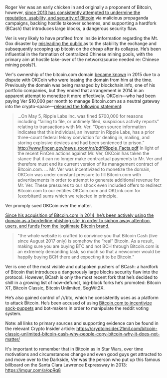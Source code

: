 <!-- TITLE: Roger Ver -->
<!-- SUBTITLE: ~~Bitcoin Jesus~~ ~~Bitcoin Judas~~ Megatron-->

Roger Ver was an early chicken in and originally a proponent of Bitcoin, however, <a href="https://cryptoinsider.21mil.com/bitcoin-classic-unlimited-bitcoin-cash-why-people-copy-bitcoin-why-it-does-not-matter/">since 2013 has consistently attempted to undermine the reputation, usability, and security of Bitcoin</a> via malicious propaganda campaigns, backing hostile takeover schemes, and supporting a hardfork (BCash) that introduces   large blocks, a dangerous security flaw. 

Ver is very likely to have profited from inside information regarding the Mt. Gox disaster by <a href="https://youtu.be/UP1YsMlrfF0/">misleading the public </a> as to the stability the exchange and subsequently scooping up bitcoin on the cheap after its collapse. He’s been influential in the formation of centralized Chinese mining pools, with the primary aim at hostile take-over of the network(source needed re: Chinese mining pools?). 

Ver's ownership of the bitcoin.com domain <a href="https://bravenewcoin.com/news/roger-ver-revealed-as-bitcoin-com-owner-in-bitter-dispute-with-okcoin/">became known</a> in 2015 due to a dispute with OKCoin who were leasing the domain from him at the time. Previously the domain was being managed by blockchain.info, one of his portfolio companies, but they ended that arrangement in 2014 in an apparent attempt to monetize it more effectively. OKCoin—who had been paying Ver $10,000 per month to manage Bitcoin.com as a neutral gateway into the crypto-space—<a href="http://blog.okcoin.com/post/119618822939/okcoin-no-longer-managing-bitcoincom-due-to">released the following statement</a>:

> …On May 5, Ripple Labs Inc. was fined $700,000 for reasons including “failing to file, or untimely filed, suspicious activity reports” relating to transactions with Mr. Ver. “Open source information indicates that this individual, an investor in Ripple Labs, has a prior three-count federal felony conviction for dealing in, mailing, and storing explosive devices and had been sentenced to prison.”
>     http://www.fincen.gov/news_room/nr/pdf/Ripple_Facts.pdf
>     In light of the recent FinCen actions against Mr. Ver, OKCoin has taken the stance that it can no longer make contractual payments to Mr. Ver and therefore must end its current version of its management contract of Bitcoin.com.
>     … Mr. Ver was incentivized to monetize the domain, OKCoin was under constant pressure to fill Bitcoin.com with advertisements in order to attempt to generate additional revenue for Mr. Ver. These pressures to our shock even included offers to redirect Bitcoin.com to our entities OKCoin.com and OKLink.com for [exorbitant] sums which we rejected in principle.

Ver promply sued OKCoin over the matter.

<a href="https://cryptoinsider.21mil.com/bitcoin-classic-unlimited-bitcoin-cash-why-people-copy-bitcoin-why-it-does-not-matter/">Since his acquisition of Bitcoin.com in 2014, he’s been actively using the domain as a borderline phishing site, in order to siphon away attention, users, and funds from the legitimate Bitcoin brand.</a> 

>"the whole website is crafted to convince you that Bitcoin Cash (live since August 2017 only) is somehow the “real” Bitcoin. As a result, making sure you are buying BTC and not BCH through Bitcoin.com is an extremely demanding task, so much so that a newcomer would be happily buying BCH there and expecting it to be Bitcoin."

Ver is one of the most visible and outspoken pushers of BCash: a hardfork of Bitcoin that introduces a dangerously large blocks security flaw into the protocol. However, BCash is only the most recent fork that he’s decided to shill in a growing list of now-defunct, big-block forks he’s promoted: Bitcoin XT, Bitcoin Classic, Bitcoin Unlimited, SegWit2X. 

He’s also gained control of /r/btc, which he consistently uses as a platform to attack Bitcoin. He’s been accused of using <a href="https://archive.is/8hX4N">Bitcoin.com to incentivize sock-puppets</a> and bot-makers in order to manipulate the reddit voting system.

Note: all links to primary sources and supporting evidence can be found in the relevant Crypto Insider article: https://cryptoinsider.21mil.com/bitcoin-classic-unlimited-bitcoin-cash-why-people-copy-bitcoin-why-it-does-not-matter/

It's important to remember that in Bitcoin as in Star Wars, over time motivations and circumstances change and even good guys get attracted to and move over to the Darkside, Ver was the person who put up this famous billboard on the Santa Clara Lawrence Expressway in 2013: https://imgur.com/a/opRq8

